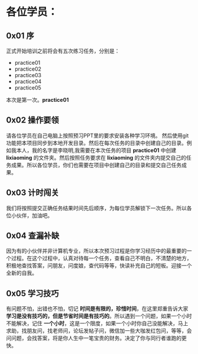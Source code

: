 # 各位学员：
## 0x01 序

正式开始培训之前将会有五次练习任务，分别是：  

+ practice01  
+ practice02  
+ practice03  
+ practice04  
+ practice05

本次是第一次。**practice01**

## 0x02 操作要领
请各位学员在自己电脑上按照预习PPT里的要求安装各种学习环境。
然后使用git功能把本项目同步到本地开发目录。然后在每次任务的目录中创建自己的目录。例如我本人，我的名字是李晓明,我需要在本次任务的项目 **practice01** 中创建 **lixiaoming** 的文件夹。然后按照任务要求在 **lixiaoming** 的文件夹内提交自己的任务成果。所以各位学员，你们也需要在项目中创建自己的目录和提交自己任务成果。

## 0x03 计时闯关
我们将按照提交正确任务结果时间先后顺序，为每位学员解锁下一次任务。所以各位小伙伴，加油吧。

## 0x04 查漏补缺
因为有的小伙伴并非计算机专业，所以本次预习过程是你学习经历中的最重要的一个过程。在这个过程中，认真对待每一个任务，查看自己不明白，不清楚的地方，积极地查找答案，问朋友，问度娘，查代码等等，快读补充自己的短板。迎接一个全新的自我。

## 0x05 学习技巧
有问题不怕，出错也不怕，切记 **时间是有限的，珍惜时间**，在这里郑重告诉大家**学习是没有技巧的，但是节省时间是有技巧的**。所以遇到一个问题，如果一个小时不能解决，记住 **一个小时**，这是一个限度，如果一个小时你自己没能解决，马上求助，找朋友问，找老师问，论坛发帖子问，微信加一些大咖发红包问，等等，会问问题，会找答案，将是你人生中一笔宝贵的财务。决定了你与同行者谁跑的更快。

